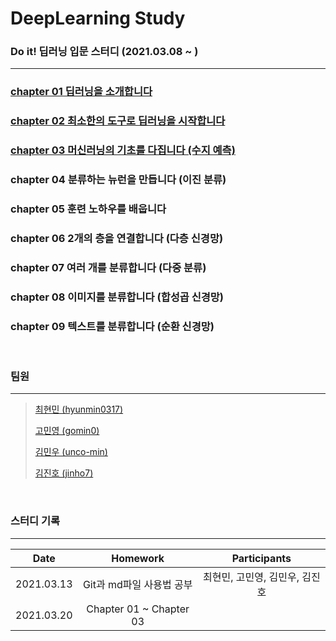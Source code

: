 # DeepLearning Study
### Do it! 딥러닝 입문 스터디 (2021.03.08 ~ )
---
### [chapter 01 딥러닝을 소개합니다](https://github.com/hyunmin0317/DeepLearning_Study/blob/master/chap01/chap01.md)

### [chapter 02 최소한의 도구로 딥러닝을 시작합니다](https://github.com/hyunmin0317/DeepLearning_Study/blob/master/chap02/github/chap02.md)

### [chapter 03 머신러닝의 기초를 다집니다 (수지 예측)](https://github.com/hyunmin0317/DeepLearning_Study/blob/master/chap03/chap03.md)

### chapter 04 분류하는 뉴런을 만듭니다 (이진 분류)

### chapter 05 훈련 노하우를 배웁니다

### chapter 06 2개의 층을 연결합니다 (다층 신경망)

### chapter 07 여러 개를 분류합니다 (다중 분류)

### chapter 08 이미지를 분류합니다 (합성곱 신경망)

### chapter 09 텍스트를 분류합니다 (순환 신경망)

<br>

### 팀원

---

> [최현민 (hyunmin0317)](https://github.com/hyunmin0317?tab=repositories)
>
> [고민영 (gomin0)](https://github.com/gomin0)
>
> [김민우 (unco-min)](https://github.com/unco-min)
>
> [김진호 (jinho7)](https://github.com/jinho7)

<br>

### 스터디 기록

---

|    Date    |         Homework         | Participants |
| :--------: | :----------------------: | :----------: |
| 2021.03.13 | Git과 md파일 사용법 공부 | 최현민, 고민영, 김민우, 김진호 |
| 2021.03.20 | Chapter 01 ~ Chapter 03  |              |

